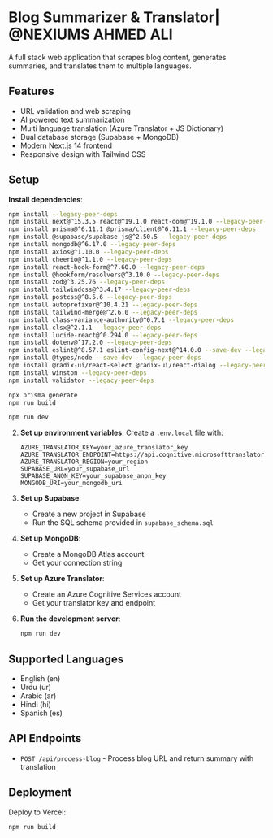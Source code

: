 # Blog Summarizer & Translator| @NEXIUMS AHMED ALI

A full stack web application that scrapes blog content, generates summaries, and translates them to multiple languages.

## Features

- URL validation and web scraping
- AI powered text summarization
- Multi language translation (Azure Translator + JS Dictionary)
- Dual database storage (Supabase + MongoDB)
- Modern Next.js 14 frontend
- Responsive design with Tailwind CSS


## Setup

**Install dependencies**:
   ```bash
   npm install --legacy-peer-deps
   npm install next@^15.3.5 react@^19.1.0 react-dom@^19.1.0 --legacy-peer-deps
   npm install prisma@^6.11.1 @prisma/client@^6.11.1 --legacy-peer-deps
   npm install @supabase/supabase-js@^2.50.5 --legacy-peer-deps
   npm install mongodb@^6.17.0 --legacy-peer-deps
   npm install axios@^1.10.0 --legacy-peer-deps
   npm install cheerio@^1.1.0 --legacy-peer-deps
   npm install react-hook-form@^7.60.0 --legacy-peer-deps
   npm install @hookform/resolvers@^3.10.0 --legacy-peer-deps
   npm install zod@^3.25.76 --legacy-peer-deps
   npm install tailwindcss@^3.4.17 --legacy-peer-deps
   npm install postcss@^8.5.6 --legacy-peer-deps
   npm install autoprefixer@^10.4.21 --legacy-peer-deps
   npm install tailwind-merge@^2.6.0 --legacy-peer-deps
   npm install class-variance-authority@^0.7.1 --legacy-peer-deps
   npm install clsx@^2.1.1 --legacy-peer-deps
   npm install lucide-react@^0.294.0 --legacy-peer-deps
   npm install dotenv@^17.2.0 --legacy-peer-deps
   npm install eslint@^8.57.1 eslint-config-next@^14.0.0 --save-dev --legacy-peer-deps
   npm install @types/node --save-dev --legacy-peer-deps
   npm install @radix-ui/react-select @radix-ui/react-dialog --legacy-peer-deps
   npm install winston --legacy-peer-deps
   npm install validator --legacy-peer-deps

   npx prisma generate
   npm run build

   npm run dev
   ```

2. **Set up environment variables**:
   Create a `.env.local` file with:
   ```
   AZURE_TRANSLATOR_KEY=your_azure_translator_key
   AZURE_TRANSLATOR_ENDPOINT=https://api.cognitive.microsofttranslator.com
   AZURE_TRANSLATOR_REGION=your_region
   SUPABASE_URL=your_supabase_url
   SUPABASE_ANON_KEY=your_supabase_anon_key
   MONGODB_URI=your_mongodb_uri
   ```

3. **Set up Supabase**:
   - Create a new project in Supabase
   - Run the SQL schema provided in `supabase_schema.sql`

4. **Set up MongoDB**:
   - Create a MongoDB Atlas account
   - Get your connection string

5. **Set up Azure Translator**:
   - Create an Azure Cognitive Services account
   - Get your translator key and endpoint

6. **Run the development server**:
   ```bash
   npm run dev
   ```

## Supported Languages

- English (en)
- Urdu (ur)
- Arabic (ar)
- Hindi (hi)
- Spanish (es)

## API Endpoints

- `POST /api/process-blog` - Process blog URL and return summary with translation

## Deployment

Deploy to Vercel:
```bash
npm run build
```
